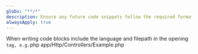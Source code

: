 ```yaml
---
globs: "**/*"
description: Ensure any future code snippets follow the required format for IDE edits.
alwaysApply: true
---
```


When writing code blocks include the language and filepath in the opening ``` tag, e.g. ```php app/Http/Controllers/Example.php